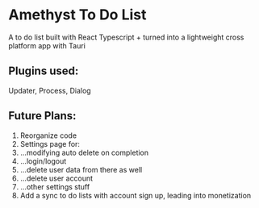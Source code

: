 # Amethyst To Do List
A to do list built with React Typescript + turned into a lightweight cross platform app with Tauri

## Plugins used:
Updater, Process, Dialog

## Future Plans:
1. Reorganize code
2. Settings page for:
3. ...modifying auto delete on completion
4. ...login/logout
5. ...delete user data from there as well
6. ...delete user account
7. ...other settings stuff
8. Add a sync to do lists with account sign up, leading into monetization
